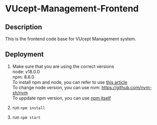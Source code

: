 # VUcept-Management-Frontend

## Description
This is the frontend code base for VUcept Management system.

## Deployment

1. Make sure that you are using the correct versions<br/>
    node: v18.0.0<br/>
    npm: 8.6.0<br/>
    To install npm and node, you can refer to use [this article](https://changelog.com/posts/install-node-js-with-homebrew-on-os-x)<br/>
    To change node version, you can use nvm: https://github.com/nvm-sh/nvm<br/>
    To uppdate npm version, you can use [npm itself](https://docs.npmjs.com/try-the-latest-stable-version-of-npm)

2. run `npm install`
3. run `npm start`

